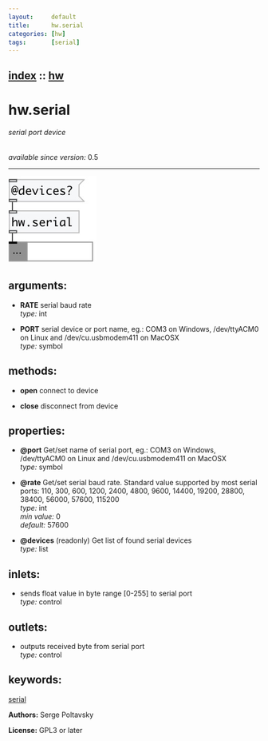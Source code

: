 ```yaml
---
layout:     default
title:      hw.serial
categories: [hw]
tags:       [serial]
---
```

[index](index.html) :: [hw](category_hw.html)
---

# hw.serial

###### serial port device

*available since version:* 0.5

---




[![example](../examples/img/hw.serial.jpg)](../examples/pd/hw.serial.pd)



## arguments:

* **RATE**
serial baud rate<br>
_type:_ int<br>

* **PORT**
serial device or port name, eg.: COM3 on Windows, /dev/ttyACM0 on Linux and
/dev/cu.usbmodem411 on MacOSX<br>
_type:_ symbol<br>



## methods:

* **open**
connect to device<br>

* **close**
disconnect from device<br>




## properties:

* **@port** 
Get/set name of serial port, eg.: COM3 on Windows, /dev/ttyACM0 on Linux and
/dev/cu.usbmodem411 on MacOSX<br>
_type:_ symbol<br>

* **@rate** 
Get/set serial baud rate. Standard value supported by most serial ports: 110, 300, 600,
1200, 2400, 4800, 9600, 14400, 19200, 28800, 38400, 56000, 57600, 115200<br>
_type:_ int<br>
_min value:_ 0<br>
_default:_ 57600<br>

* **@devices** (readonly)
Get list of found serial devices<br>
_type:_ list<br>



## inlets:

* sends float value in byte range [0-255] to serial port<br>
_type:_ control



## outlets:

* outputs received byte from serial port<br>
_type:_ control



## keywords:

[serial](keywords/serial.html)






**Authors:** Serge Poltavsky




**License:** GPL3 or later





